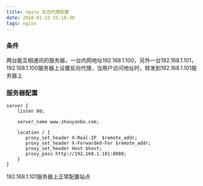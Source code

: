 ```yaml
---
title: nginx 反向代理配置
date: 2018-01-23 15:18:30
tags: nginx
---
```


### 条件

两台能互相通讯的服务器，一台内网地址192.168.1.100，另外一台192.168.1.101，192.168.1.100服务器上设置反向代理，当用户访问地址时，转发到192.168.1.101服务器上

### 服务器配置

```
server {
    listen 80;

    server_name www.zhouyanbo.com;

    location / {
       proxy_set_header X-Real-IP  $remote_addr;
       proxy_set_header X-Forwarded-For $remote_addr;
       proxy_set_header Host $host;
       proxy_pass http://192.168.1.101:8080;
    }
}
```

192.168.1.101服务器上正常配置站点
